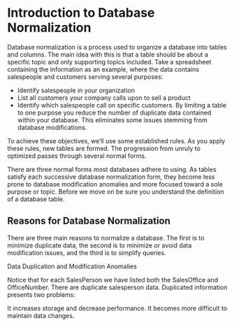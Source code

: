 # Introduction to Database Normalization

Database normalization is a process used to organize a database into tables and columns.  The main idea with this is that a table should be about a specific topic and only supporting topics included. Take a spreadsheet containing the information as an example, where the data contains salespeople and customers serving several purposes:

* Identify salespeople in your organization
* List all customers your company calls upon to sell a product
* Identify which salespeople call on specific customers.
By limiting a table to one purpose you reduce the number of duplicate data contained within your database. This eliminates some issues stemming from database modifications.

To achieve these objectives, we’ll use some established rules. As you apply these rules, new tables are formed. The progression from unruly to optimized passes through several normal forms.

There are three normal forms most databases adhere to using.  As tables satisfy each successive database normalization form, they become less prone to database modification anomalies and more focused toward a sole purpose or topic. Before we move on be sure you understand the definition of a database table.

## Reasons for Database Normalization

There are three main reasons to normalize a database.  The first is to minimize duplicate data, the second is to minimize or avoid data modification issues, and the third is to simplify queries. 

Data Duplication and Modification Anomalies

Notice that for each SalesPerson we have listed both the SalesOffice and OfficeNumber. There are duplicate salesperson data. Duplicated information presents two problems:

It increases storage and decrease performance.
It becomes more difficult to maintain data changes.